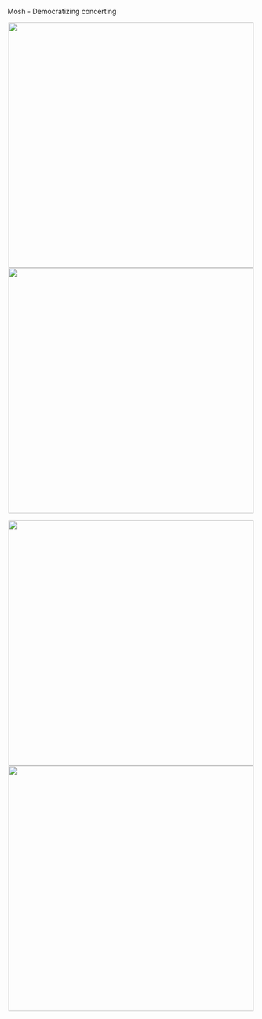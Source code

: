 <p>Mosh - Democratizing concerting</p>
<p align="center">
  <img src="https://github.com/user-attachments/assets/ff3f295b-a1df-44fa-b3a7-9f4b869f2485" width="500"/>
  <img src="https://github.com/user-attachments/assets/97f0bd43-1cfc-4205-abeb-e9bb0755f146" width="500"/>
</p>
<p align="center">
  <img src="https://github.com/user-attachments/assets/839a7c8d-d990-4ca1-8c54-26a84ce72b81" width="500"/>
  <img src="https://github.com/user-attachments/assets/f8606ffb-9cd8-4968-94a0-d830d4012389" width="500"/>
</p>
